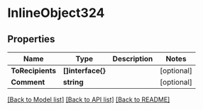 # InlineObject324

## Properties

Name | Type | Description | Notes
------------ | ------------- | ------------- | -------------
**ToRecipients** | **[]interface{}** |  | [optional] 
**Comment** | **string** |  | [optional] 

[[Back to Model list]](../README.md#documentation-for-models) [[Back to API list]](../README.md#documentation-for-api-endpoints) [[Back to README]](../README.md)


